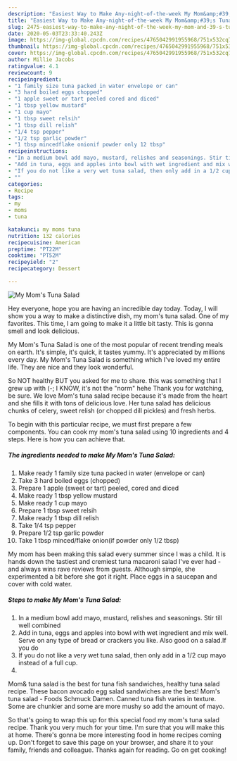 ```yaml
---
description: "Easiest Way to Make Any-night-of-the-week My Mom&amp;#39;s Tuna Salad"
title: "Easiest Way to Make Any-night-of-the-week My Mom&amp;#39;s Tuna Salad"
slug: 2475-easiest-way-to-make-any-night-of-the-week-my-mom-and-39-s-tuna-salad
date: 2020-05-03T23:33:40.243Z
image: https://img-global.cpcdn.com/recipes/4765042991955968/751x532cq70/my-moms-tuna-salad-recipe-main-photo.jpg
thumbnail: https://img-global.cpcdn.com/recipes/4765042991955968/751x532cq70/my-moms-tuna-salad-recipe-main-photo.jpg
cover: https://img-global.cpcdn.com/recipes/4765042991955968/751x532cq70/my-moms-tuna-salad-recipe-main-photo.jpg
author: Millie Jacobs
ratingvalue: 4.1
reviewcount: 9
recipeingredient:
- "1 family size tuna packed in water envelope or can"
- "3 hard boiled eggs chopped"
- "1 apple sweet or tart peeled cored and diced"
- "1 tbsp yellow mustard"
- "1 cup mayo"
- "1 tbsp sweet relsih"
- "1 tbsp dill relish"
- "1/4 tsp pepper"
- "1/2 tsp garlic powder"
- "1 tbsp mincedflake onionif powder only 12 tbsp"
recipeinstructions:
- "In a medium bowl add mayo, mustard, relishes and seasonings. Stir till well combined"
- "Add in tuna, eggs and apples into bowl with wet ingredient and mix well. Serve on any type of bread or crackers you like. Also good on a salad.If you do"
- "If you do not like a very wet tuna salad, then only add in a 1/2 cup mayo instead of a full cup."
- ""
categories:
- Recipe
tags:
- my
- moms
- tuna

katakunci: my moms tuna 
nutrition: 132 calories
recipecuisine: American
preptime: "PT22M"
cooktime: "PT52M"
recipeyield: "2"
recipecategory: Dessert

---
```



![My Mom&#39;s Tuna Salad](https://img-global.cpcdn.com/recipes/4765042991955968/751x532cq70/my-moms-tuna-salad-recipe-main-photo.jpg)

Hey everyone, hope you are having an incredible day today. Today, I will show you a way to make a distinctive dish, my mom&#39;s tuna salad. One of my favorites. This time, I am going to make it a little bit tasty. This is gonna smell and look delicious.

My Mom&#39;s Tuna Salad is one of the most popular of recent trending meals on earth. It's simple, it's quick, it tastes yummy. It's appreciated by millions every day. My Mom&#39;s Tuna Salad is something which I've loved my entire life. They are nice and they look wonderful.

So NOT healthy BUT you asked for me to share. this was something that I grew up with (-; I KNOW, it&#39;s not the &#34;norm&#34; hehe Thank you for watching, be sure. We love Mom&#39;s tuna salad recipe because it&#39;s made from the heart and she fills it with tons of delicious love. Her tuna salad has delicious chunks of celery, sweet relish (or chopped dill pickles) and fresh herbs.


To begin with this particular recipe, we must first prepare a few components. You can cook my mom&#39;s tuna salad using 10 ingredients and 4 steps. Here is how you can achieve that.

<!--inarticleads1-->

##### The ingredients needed to make My Mom&#39;s Tuna Salad:

1. Make ready 1 family size tuna packed in water (envelope or can)
1. Take 3 hard boiled eggs (chopped)
1. Prepare 1 apple (sweet or tart) peeled, cored and diced
1. Make ready 1 tbsp yellow mustard
1. Make ready 1 cup mayo
1. Prepare 1 tbsp sweet relsih
1. Make ready 1 tbsp dill relish
1. Take 1/4 tsp pepper
1. Prepare 1/2 tsp garlic powder
1. Take 1 tbsp minced/flake onion(if powder only 1/2 tbsp)


My mom has been making this salad every summer since I was a child. It is hands down the tastiest and cremiest tuna macaroni salad I&#39;ve ever had - and always wins rave reviews from guests. Although simple, she experimented a bit before she got it right. Place eggs in a saucepan and cover with cold water. 

<!--inarticleads2-->

##### Steps to make My Mom&#39;s Tuna Salad:

1. In a medium bowl add mayo, mustard, relishes and seasonings. Stir till well combined
1. Add in tuna, eggs and apples into bowl with wet ingredient and mix well. Serve on any type of bread or crackers you like. Also good on a salad.If you do
1. If you do not like a very wet tuna salad, then only add in a 1/2 cup mayo instead of a full cup.
1. 


Mom&amp; tuna salad is the best for tuna fish sandwiches, healthy tuna salad recipe. These bacon avocado egg salad sandwiches are the best! Mom&#39;s tuna salad - Foods Schmuck Damen. Canned tuna fish varies in texture. Some are chunkier and some are more mushy so add the amount of mayo. 

So that's going to wrap this up for this special food my mom&#39;s tuna salad recipe. Thank you very much for your time. I'm sure that you will make this at home. There's gonna be more interesting food in home recipes coming up. Don't forget to save this page on your browser, and share it to your family, friends and colleague. Thanks again for reading. Go on get cooking!
